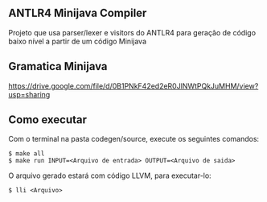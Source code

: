 ## ANTLR4 Minijava Compiler

Projeto que usa parser/lexer e visitors do ANTLR4 para geração de código baixo nível a partir de um código Minijava

## Gramatica Minijava
https://drive.google.com/file/d/0B1PNkF42ed2eR0JlNWtPQkJuMHM/view?usp=sharing

## Como executar
Com o terminal na pasta codegen/source, execute os seguintes comandos:

    $ make all
    $ make run INPUT=<Arquivo de entrada> OUTPUT=<Arquivo de saida>
        
    
O arquivo gerado estará com código LLVM, para executar-lo:

    $ lli <Arquivo>
    



